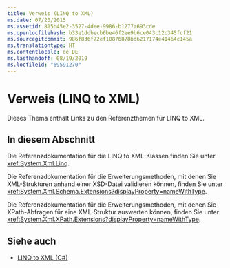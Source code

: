 ```yaml
---
title: Verweis (LINQ to XML)
ms.date: 07/20/2015
ms.assetid: 815b45e2-3527-4dee-9986-b1277a693cde
ms.openlocfilehash: b33e1ddbecb6be46f2ee9b6ce043c12c345fcf21
ms.sourcegitcommit: 986f836f72ef10876878bd6217174e41464c145a
ms.translationtype: HT
ms.contentlocale: de-DE
ms.lasthandoff: 08/19/2019
ms.locfileid: "69591270"
---
```

# <a name="reference-linq-to-xml"></a>Verweis (LINQ to XML)
Dieses Thema enthält Links zu den Referenzthemen für LINQ to XML.  
  
## <a name="in-this-section"></a>In diesem Abschnitt  
 Die Referenzdokumentation für die LINQ to XML-Klassen finden Sie unter <xref:System.Xml.Linq>.  
  
 Die Referenzdokumentation für die Erweiterungsmethoden, mit denen Sie XML-Strukturen anhand einer XSD-Datei validieren können, finden Sie unter <xref:System.Xml.Schema.Extensions?displayProperty=nameWithType>.  
  
 Die Referenzdokumentation für die Erweiterungsmethoden, mit denen Sie XPath-Abfragen für eine XML-Struktur auswerten können, finden Sie unter <xref:System.Xml.XPath.Extensions?displayProperty=nameWithType>.  
  
## <a name="see-also"></a>Siehe auch

- [LINQ to XML (C#)](./linq-to-xml-overview.md)
